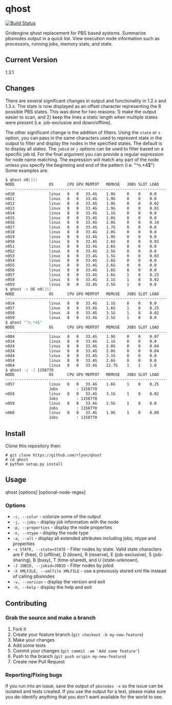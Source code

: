 # qhost
[![Build Status](https://travis-ci.org/rlyon/qhost.svg?branch=master)](https://travis-ci.org/rlyon/qhost)

Gridengine qhost replacement for PBS based systems. Summarize pbsnodes output in a quick list. View execution node information such as processors, running jobs, memory stats, and state.

## Current Version
1.3.1

## Changes
There are several significant changes in output and functionality in 1.2.x and 1.3.x.  The state is now displayed as an offset character representing the 8 possible PBS states.  This was done for two reasons: 1) make the output easier to scan, and 2) keep the lines a static length when multiple states were present (i.e. job-exclusive and down/offline).  

The other significant change is the addition of filters.  Using the ```state``` or ```s``` option, you can pass in the same characters used to represent state in the output to filter and display the nodes in the specified states.  The default is to display all states.  The ```jobid``` or ```j``` options can be used to filter based on a specific job id.  For the final argument you can provide a regular expression for node name matching.  The expression will match any part of the node unless you specify the beginning and end of the pattern (i.e. "^n.*4$") Some examples are:

```sh
$ qhost n0[15]
NODE               OS      CPU GPU MEMTOT   MEMUSE   JOBS SLOT LOAD    STATE
--------------------------------------------------------------------------------
n010               linux   8   0   33.4G    1.9G     0    0    0.0    | F
n011               linux   8   0   33.4G    1.9G     0    0    0.0    | F
n012               linux   8   0   33.4G    1.9G     0    0    0.02   | F
n013               linux   8   0   33.4G    1.9G     0    0    0.01   | F
n014               linux   8   0   33.4G    1.1G     0    0    0.0    |  O
n015               linux   8   0   33.4G    2.0G     0    0    0.0    | F
n016               linux   8   0   33.4G    2.0G     0    0    0.14   | F
n017               linux   8   0   33.4G    1.7G     0    0    0.0    | F
n018               linux   8   0   33.4G    2.0G     0    0    0.0    | F
n019               linux   8   0   33.4G    1.9G     0    0    0.0    | F
n050               linux   8   0   33.4G    2.6G     0    0    0.03   | F
n051               linux   8   0   33.4G    2.6G     0    0    0.0    | F
n052               linux   8   0   33.4G    2.5G     0    0    0.0    | F
n053               linux   8   0   33.4G    1.5G     0    0    0.03   | F
n054               linux   8   0   33.4G    2.6G     0    0    0.0    | F
n055               linux   8   0   33.4G    2.6G     0    0    0.0    | F
n056               linux   8   0   33.4G    1.6G     0    0    0.0    | F
n057               linux   8   0   33.4G    1.6G     1    8    8.25   |     E
n058               linux   8   0   33.4G    3.1G     1    8    8.02   |     E
n059               linux   8   0   33.4G    2.5G     1    8    8.0    |     E
$ qhost -s OE n0[15]
NODE               OS      CPU GPU MEMTOT   MEMUSE   JOBS SLOT LOAD    STATE
--------------------------------------------------------------------------------
n014               linux   8   0   33.4G    1.1G     0    0    0.0    |  O
n057               linux   8   0   33.4G    1.6G     1    8    8.25   |     E
n058               linux   8   0   33.4G    3.1G     1    8    8.02   |     E
n059               linux   8   0   33.4G    2.5G     1    8    8.0    |     E
$ qhost "^n.*4$"
NODE               OS      CPU GPU MEMTOT   MEMUSE   JOBS SLOT LOAD    STATE
--------------------------------------------------------------------------------
n004               linux   8   0   33.4G    1.9G     0    0    0.07   | F
n014               linux   8   0   33.4G    1.1G     0    0    0.0    |  O
n024               linux   8   0   33.4G    2.0G     0    0    0.04   | F
n034               linux   8   0   33.4G    2.0G     0    0    0.04   | F
n044               linux   8   0   33.4G    2.1G     0    0    0.0    | F
n054               linux   8   0   33.4G    2.6G     0    0    0.0    | F
n064               linux   8   0   33.4G    22.7G    1    1    1.0    | F
$ qhost -j -J 1158770
NODE               OS      CPU GPU MEMTOT   MEMUSE   JOBS SLOT LOAD    STATE
--------------------------------------------------------------------------------
n057               linux   8   0   33.4G    1.6G     1    8    8.25   |     E
                   Jobs        : 1158770
n058               linux   8   0   33.4G    3.1G     1    8    8.02   |     E
                   Jobs        : 1158770
n059               linux   8   0   33.4G    2.5G     1    8    8.0    |     E
                   Jobs        : 1158770
n060               linux   8   0   33.4G    1.9G     1    8    8.08   |     E
                   Jobs        : 1158770
```

## Install

Clone this repository then:

    # git clone https://github.com/rlyon/qhost
    # cd qhost
    # python setup.py install

## Usage

qhost \[options\] \[optional-node-regex\]

### Options

* ```-c, --color``` - colorize some of the output
* ```-j, --jobs``` - display job information with the node
* ```-p, --properties``` - display the node properties
* ```-n, --ntype``` - display the node type
* ```-a, --all``` - display all extended attributes including jobs, ntype and properties
* ```-s STATE, --state=STATE``` - Filter nodes by state. Valid state characters are F (free), O (offline), D (down), R (reserve), E (job-exclusive), S (job-sharing), B (busy), T (time-shared), and U (state-unknown).
* ```-J JOBID, --jobid=JOBID``` - Filter nodes by jobid.
* ```-X XMLFILE, --xmlfile XMLFILE``` - use a previously stored xml file instead of calling pbsnodes
* ```-v, --version``` - display the version and exit
* ```-h, --help``` - display the help and exit

## Contributing

### Grab the source and make a branch

1. Fork it
2. Create your feature branch (`git checkout -b my-new-feature`)
3. Make your changes
4. Add some tests
5. Commit your changes (`git commit -am 'Add some feature'`)
6. Push to the branch (`git push origin my-new-feature`)
7. Create new Pull Request

### Reporting/Fixing bugs

If you run into an issue, save the output of ```pbsnodes -x``` so the issue can be isolated and tests created.  If you use the output for a test, please make sure you de-identify anything that you don't want available for the world to see.

